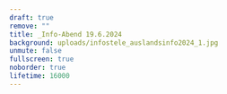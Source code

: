 ```yaml
---
draft: true
remove: ""
title: _Info-Abend 19.6.2024
background: uploads/infostele_auslandsinfo2024_1.jpg
unmute: false
fullscreen: true
noborder: true
lifetime: 16000
---
```


